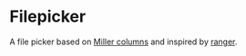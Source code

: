 Filepicker
==========

A file picker based on [Miller columns](https://en.wikipedia.org/wiki/Miller_columns) and inspired by [ranger](https://github.com/ranger/ranger).
